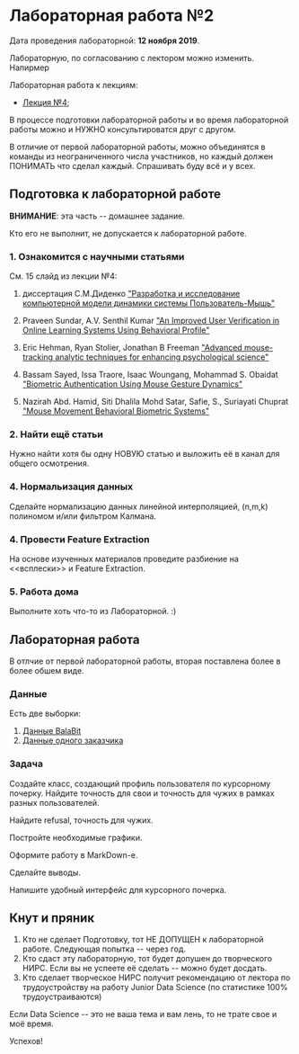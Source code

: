 # Лабораторная работа №2

Дата проведения лабораторной: **12 ноября 2019**.

Лабораторную, по согласованию с лектором можно изменить. Напирмер 

Лабораторная работа к лекциям:

* [Лекция №4](./../01_lecture.pdf);

В процессе подготовки лабораторной работы и во время лабораторной работы можно 
и НУЖНО консультироватся друг с другом.

В отличие от первой лабораторной работы, можно объединятся в команды из неограниченного числа участников,
но каждый должен ПОНИМАТЬ что сделал каждый. Спрашивать буду всё и у всех.

## Подготовка к лабораторной работе 

**ВНИМАНИЕ**: эта часть -- домашнее задание. 

Кто его не выполнит, не допускается к лабораторной работе.

### 1. Ознакомится с научными статьями

См. 15 слайд из лекции №4:

  1. диссертация 		С.М.Диденко
		["Разработка и исследование компьютерной модели динамики системы Пользователь-Мышь"](http://www.tmnlib.ru/jirbis/files/upload/abstract/05.13.18/605.pdf)
		
  1. Praveen Sundar, A.V. Senthil Kumar
   ["An Improved User Verification in Online Learning Systems Using Behavioral Profile"](https://www.researchgate.net/publication/309558781_An_Improved_User_Verification_in_Online_Learning_Systems_Using_Behavioral_Profile)
		
  1. Eric Hehman, Ryan Stolier, Jonathan B Freeman
		["Advanced mouse-tracking analytic techniques for enhancing psychological science"](https://www.researchgate.net/publication/276140699_Advanced_mouse-tracking_analytic_techniques_for_enhancing_psychological_science)
		
  1. Bassam Sayed, Issa Traore, Isaac Woungang, Mohammad S. Obaidat
      ["Biometric Authentication Using Mouse Gesture Dynamics"](https://www.researchgate.net/publication/258792177_Biometric_Authentication_Using_Mouse_Gesture_Dynamics)

  1. Nazirah Abd. Hamid, Siti Dhalila Mohd Satar, Safie, S., Suriayati Chuprat
     ["Mouse Movement Behavioral Biometric Systems"](https://www.researchgate.net/publication/249315717_Mouse_Movement_Behavioral_Biometric_Systems)


### 2. Найти ещё статьи

Нужно найти хотя бы одну НОВУЮ статью и выложить её в канал для общего осмотрения.


### 4. Нормальизация данных

Сделайте нормализацию данных линейной интерполяцией, (n,m,k) полиномом
и/или фильтром Калмана.

### 4. Провести Feature Extraction

На основе изученных материалов проведите разбиение на 
<<всплески>> и Feature Extraction.

### 5. Работа дома

Выполните хоть что-то из Лабораторной. :)

## Лабораторная работа

В отлчие от первой лабораторной работы, вторая поставлена более в более обшем виде.

### Данные

Есть две выборки: 
   
   1. [Данные BalaBit](https://github.com/balabit/Mouse-Dynamics-Challenge)
   1. [Данные одного заказчика](https://github.com/kib-courses/dsis_data_laba_mca)


### Задача
 

Создайте класс, создающий профиль пользователя по курсорному почерку. 
Найдите точность для свои и точность для чужих в рамках разных пользователей.

Найдите refusal, точность для чужих. 

Постройте необходимые графики.

Оформите работу в MarkDown-е.

Сделайте выводы. 

Напишите удобный интерфейс для курсорного почерка.


## Кнут и пряник

  1. Кто не сделает Подготовку, тот НЕ ДОПУЩЕН к лабораторной работе. Следующая попытка -- через год.
  1. Кто сдаст эту лабораторную, тот будет допушен до творческого НИРС.
  Если вы не успеете её сделать -- можно будет досдать.
  1. Кто сделает творческое НИРС получит рекомендацию от лектора 
  по трудоустройству на работу Junior Data Science (по статистике 100% трудоустраиваются)
  
  
Если Data Science -- это не ваша тема и вам лень, то не трате свое и моё время.

Успехов!
